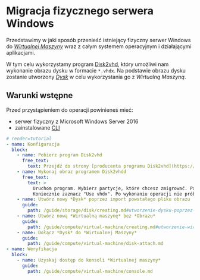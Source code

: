 # Migracja fizycznego serwera Windows

Przedstawimy w jaki sposób przenieść istniejący fizyczny serwer Windows do *[Wirtualnej Maszyny](/resource/compute/virtual-machine.md)* wraz z całym systemem operacyjnym i działającymi aplikacjami.

W tym celu wykorzystamy program [Disk2vhd](https://docs.microsoft.com/en-us/sysinternals/downloads/disk2vhd), który umożliwi nam wykonanie obrazu dysku w formacie ```*.vhdx```. Na podstawie obrazu dysku zostanie utworzony *[Dysk](/resource/storage/disk.md)* w celu wykorzystania go z *Wirtualną Maszyną*.

## Warunki wstępne

Przed przystąpieniem do operacji powinieneś mieć:

* serwer fizyczny z Microsoft Windows Server 2016
* zainstalowane [CLI](/h1-cli)

```yaml
# render=tutorial
- name: Konfiguracja
  block:
    - name: Pobierz program Disk2vhd
      free_text:
        text: Przejdź do strony [producenta programu Disk2vhd](https://docs.microsoft.com/en-us/sysinternals/downloads/disk2vhd). Pobierz najnowszą wersje narzędzia na migrowany serwer.
    - name: Wykonaj obraz programem Disk2vhdd
      free_text:
        text: >
          Uruchom program. Wybierz partycje, które chcesz zmigrować. Pamiętaj, aby przenieść partycje systemu operacyjnego.
          Koniecznie zaznacz "Use vhdx". Po wykonaniu operacji nie próbuj montować pliku obrazu, gdyż możesz go uszkodzić.
    - name: Utwórz nowy *Dysk* poprzez import powstałego pliku obrazu
      guide:
        path: /guide/storage/disk/creating.md#utworzenie-dysku-poprzez-import
    - name: Utwórz nową *Wirtualną maszynę* bez *Obrazu*
      guide:
        path: /guide/compute/virtual-machine/creating.md#utworzenie-wirtualnej-maszyny-bez-zadnego-obrazu-użytkownika
    - name: Dołącz *Dysk* do *Wirtualnej Maszyny*
      guide:
        path: /guide/compute/virtual-machine/disk-attach.md
- name: Weryfikacja
  block:
    - name: Uzyskaj dostęp do konsoli *Wirtualnej maszyny*
      guide:
        path: /guide/compute/virtual-machine/console.md
```